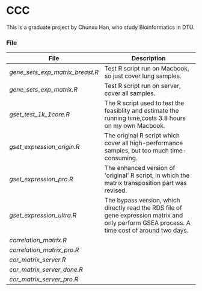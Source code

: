 # CCC
This is a graduate project by Chunxu Han, who study Bioinformatics in DTU. 


### File

| **File**                        | **Description**                                                                                                                               |
| ------------------------------- | --------------------------------------------------------------------------------------------------------------------------------------------- |
| *gene_sets_exp_matrix_breast.R* | Test R script run on Macbook, so just cover lung samples.                                                                                     |
| *gene_sets_exp_matrix.R*        | Test R script run on server, cover all samples.                                                                                               |
| *gset_test_1k_1core.R*          | The R script used to test the feasiblity and estimate the running time,costs 3.8 hours on my own Macbook.                                     |
| *gset_expression_origin.R*      | The original R script which cover all high-performance samples, but too much time-consuming.                                                  |
| *gset_expression_pro.R*         | The enhanced version of 'original' R script, in which the matrix transposition part was revised.                                              |
| *gset_expression_ultra.R*       | The bypass version, which directly read the RDS file of gene expression matrix and only perform GSEA process. A time cost of around two days. |
| *correlation_matrix.R* | | The very original R script run on Macbook, however very slow |
| *correlation_matrix_pro.R* | | The optimization of R script to save time, it gets quicker! |
| *cor_matrix_server.R* | | The R script run on server to parallelly compute the correlation matrix using four cores |
| *cor_matrix_server_done.R* | | The R script run successfully on server using only one core |
| *cor_matrix_server_pro.R* | | How to save the memory? |

